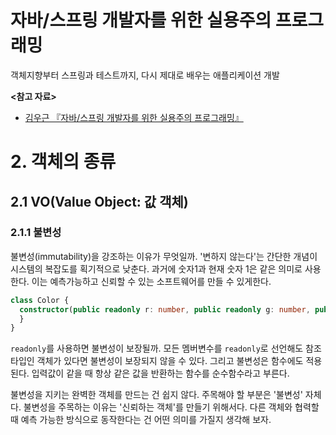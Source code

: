 # 자바/스프링 개발자를 위한 실용주의 프로그래밍

객체지향부터 스프링과 테스트까지, 다시 제대로 배우는 애플리케이션 개발

**<참고 자료>**

* [김우근 『자바/스프링 개발자를 위한 실용주의 프로그래밍』](https://product.kyobobook.co.kr/detail/S000213447953)

# 2. 객체의 종류

## 2.1 VO(Value Object: 값 객체)

### 2.1.1 불변성

불변성(immutability)을 강조하는 이유가 무엇일까. '변하지 않는다'는 간단한 개념이 시스템의 복잡도를 획기적으로 낮춘다. 과거에 숫자1과 현재 숫자 1은 같은 의미로 사용한다.
이는 예측가능하고 신뢰할 수 있는 소프트웨어를 만들 수 있게한다.

```typescript
class Color {
  constructor(public readonly r: number, public readonly g: number, public readonly b: number) {
  }
}
```

`readonly`를 사용하면 불변성이 보장될까. 모든 멤버변수를 `readonly`로 선언해도 참조 타입인 객체가 있다면 불변성이 보장되지 않을 수 있다. 그리고 불변성은 함수에도 적용된다.
입력값이 같을 때 항상 같은 값을 반환하는 함수를 순수함수라고 부른다.

불변성을 지키는 완벽한 객체를 만드는 건 쉽지 않다. 주목해야 할 부분은 '불변성' 자체다. 불변성을 주목하는 이유는 '신뢰하는 객체'를 만들기 위해서다.
다른 객체와 협력할 때 예측 가능한 방식으로 동작한다는 건 어떤 의미를 가질지 생각해 보자.
